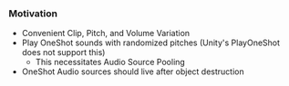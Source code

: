 ### Motivation
- Convenient Clip, Pitch, and Volume Variation
- Play OneShot sounds with randomized pitches (Unity's PlayOneShot does not support this)
  - This necessitates Audio Source Pooling
- OneShot Audio sources should live after object destruction
